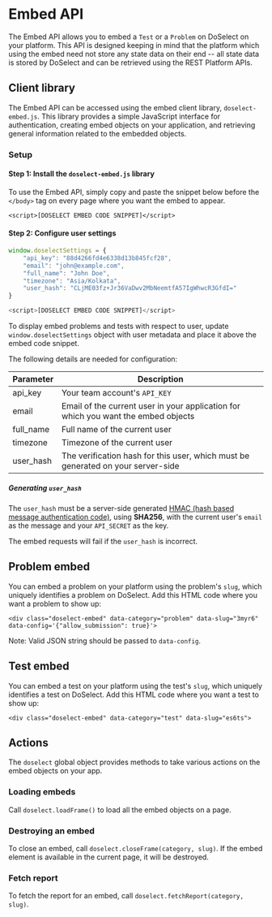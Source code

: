 # Embed API

The Embed API allows you to embed a `Test` or a `Problem` on DoSelect on your platform. This API is designed keeping in mind that
the platform which using the embed need not store any state data on their end -- all state data is stored by DoSelect and can be retrieved using
the REST Platform APIs.

## Client library

The Embed API can be accessed using the embed client library, `doselect-embed.js`. This library provides a simple JavaScript interface
for authentication, creating embed objects on your application, and retrieving general information related to the embedded objects.

### Setup

#### Step 1: Install the `doselect-embed.js` library

To use the Embed API, simply copy and paste the snippet below before the `</body>` tag on every page where you want the embed to appear.

`<script>[DOSELECT EMBED CODE SNIPPET]</script>`

#### Step 2: Configure user settings

```javascript
window.doselectSettings = {
    "api_key": "88d4266fd4e6338d13b845fcf28",
    "email": "john@example.com",
    "full_name": "John Doe",
    "timezone": "Asia/Kolkata",
    "user_hash": "CLjME03fz+Jr36VaDwv2MbNeemtfA57IgWhwcR3GfdI="
}

<script>[DOSELECT EMBED CODE SNIPPET]</script>
```

To display embed problems and tests with respect to user, update `window.doselectSettings` object with user metadata and place it above the embed code snippet.

The following details are needed for configuration:

Parameter | Description
----------|------------
api_key | Your team account's `API_KEY`
email | Email of the current user in your application for which you want the embed objects
full_name | Full name of the current user
timezone | Timezone of the current user
user_hash | The verification hash for this user, which must be generated on your server-side

##### Generating `user_hash`

The `user_hash` must be a server-side generated [HMAC (hash based message authentication code)](http://en.wikipedia.org/wiki/Hash-based_message_authentication_code),
using **SHA256**, with the current user's `email` as the message and your `API_SECRET` as the key.

The embed requests will fail if the `user_hash` is incorrect.

## Problem embed

You can embed a problem on your platform using the problem's `slug`, which uniquely identifies a problem on
DoSelect. Add this HTML code where you want a problem to show up:

`<div class="doselect-embed" data-category="problem" data-slug="3myr6" data-config='{"allow_submission": true}'>`

Note: Valid JSON string should be passed to `data-config`.

## Test embed

You can embed a test on your platform using the test's `slug`, which uniquely identifies a test on
DoSelect. Add this HTML code where you want a test to show up:

`<div class="doselect-embed" data-category="test" data-slug="es6ts">`

## Actions

The `doselect` global object provides methods to take various actions on the embed objects on your
app.

### Loading embeds
Call `doselect.loadFrame()` to load all the embed objects on a page.

### Destroying an embed

To close an embed, call `doselect.closeFrame(category, slug)`. If the embed element is available in the current page, it will be destroyed.

### Fetch report

To fetch the report for an embed, call `doselect.fetchReport(category, slug)`.
